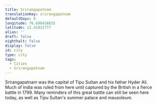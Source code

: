 ```yaml
---
title: Srirangapatnam
translationKey: srirangapatnam
defaultDays: 0
longitude: 76.696438635
latitude: 12.41821777
alias: ''
draft: false
nighthalt: false
display: false
id: city
type: city
tags:
  - Cities
  - Srirangapatnam
---
```

Srirangapatnam was the capital of Tipu Sultan and his father Hyder Ali. Much of India was ruled from here until captured by the British in a fierce battle in 1799. Many reminders of this great battle can still be seen here today, as well as Tipu Sultan's summer palace and mausoleum.